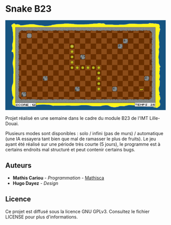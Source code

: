 # Snake B23

![gameplay du jeu](demo.png)

Projet réalisé en une semaine dans le cadre du module B23 de l'IMT Lille-Douai.

Plusieurs modes sont disponibles : solo / infini (pas de murs) / automatique (une IA essayera tant bien que mal de ramasser le plus de fruits).
Le jeu ayant été réalisé sur une période très courte (5 jours), le programme est à certains endroits mal structuré et peut contenir certains bugs.

## Auteurs

* **Mathis Cariou** - *Programmation* - [Mathisca](https://github.com/Mathisca)
* **Hugo Dayez** - *Design*

## Licence

Ce projet est diffusé sous la licence GNU GPLv3. Consultez le fichier LICENSE pour plus d'informations.
